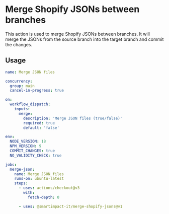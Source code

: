 # Merge Shopify JSONs between branches

This action is used to merge Shopify JSONs between branches. It will merge the JSONs from the source branch into the target branch and commit the changes.

## Usage

```yaml
name: Merge JSON files

concurrency:
  group: main
  cancel-in-progress: true

on:
  workflow_dispatch:
    inputs:
      merge:
        description: 'Merge JSON files (true/false)'
        required: true
        default: 'false'

env:
  NODE_VERSION: 18
  NPM_VERSION: 9
  COMMIT_CHANGES: true
  NO_VALIDITY_CHECK: true

jobs:
  merge-json:
    name: Merge JSON files
    runs-on: ubuntu-latest
    steps:
      - uses: actions/checkout@v3
        with:
          fetch-depth: 0

      - uses: @smartimpact-it/merge-shopify-jsons@v1

```
